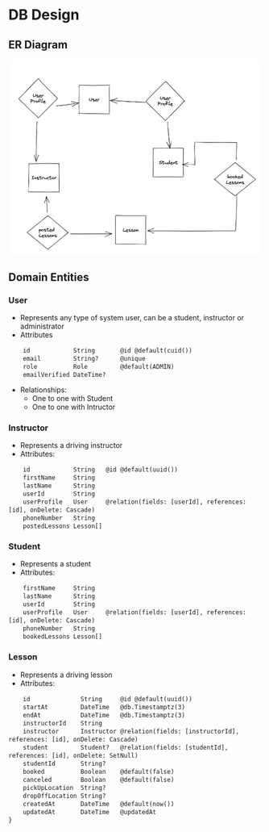 # DB Design

## ER Diagram
![ER Diagram](./dbDiagram.png)

## Domain Entities

### User
- Represents any type of system user, can be a student, instructor or administrator
- Attributes
```
    id            String       @id @default(cuid())
    email         String?      @unique
    role          Role         @default(ADMIN)
    emailVerified DateTime?

```
- Relationships:
    -  One to one with Student
    -  One to one with Intructor
### Instructor
- Represents a driving instructor
- Attributes:
```
    id            String   @id @default(uuid())
    firstName     String
    lastName      String
    userId        String
    userProfile   User     @relation(fields: [userId], references: [id], onDelete: Cascade)
    phoneNumber   String
    postedLessons Lesson[]

```

###  Student
- Represents a student
- Attributes:
```
    firstName     String
    lastName      String
    userId        String
    userProfile   User     @relation(fields: [userId], references: [id], onDelete: Cascade)
    phoneNumber   String
    bookedLessons Lesson[]
```

###  Lesson
- Represents a driving lesson
- Attributes:
```
    id              String     @id @default(uuid())
    startAt         DateTime   @db.Timestamptz(3)
    endAt           DateTime   @db.Timestamptz(3)
    instructorId    String
    instructor      Instructor @relation(fields: [instructorId], references: [id], onDelete: Cascade)
    student         Student?   @relation(fields: [studentId], references: [id], onDelete: SetNull)
    studentId       String?
    booked          Boolean    @default(false)
    canceled        Boolean    @default(false)
    pickUpLocation  String?
    dropOffLocation String?
    createdAt       DateTime   @default(now())
    updatedAt       DateTime   @updatedAt
}
```

